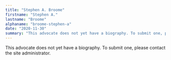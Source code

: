 ```yaml
---
title: "Stephen A. Broome"
firstname: "Stephen A."
lastname: "Broome"
alphaname: "broome-stephen-a"
date: "2020-11-30"
summary: "This advocate does not yet have a biography. To submit one, please contact the site administrator."
---
```

This advocate does not yet have a biography. To submit one, please contact the site administrator.

